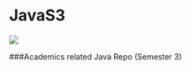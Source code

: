 # JavaS3
<a href="https://github.com/akkupy"><img src="https://c4.wallpaperflare.com/wallpaper/747/72/896/python-programming-code-computer-minimalism-wallpaper-preview.jpg" border="0"></a>

###Academics related Java Repo (Semester 3)
